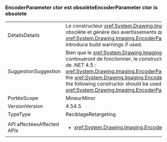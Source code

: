 ### <a name="encoderparameter-ctor-is-obsolete"></a><span data-ttu-id="6dad5-101">EncoderParameter ctor est obsolète</span><span class="sxs-lookup"><span data-stu-id="6dad5-101">EncoderParameter ctor is obsolete</span></span>

|   |   |
|---|---|
|<span data-ttu-id="6dad5-102">Détails</span><span class="sxs-lookup"><span data-stu-id="6dad5-102">Details</span></span>|<span data-ttu-id="6dad5-103">Le constructeur <xref:System.Drawing.Imaging.EncoderParameter.%23ctor(System.Drawing.Imaging.Encoder,System.Int32,System.Int32,System.Int32,System.Int32)> est désormais obsolète et génère des avertissements quand il est utilisé.</span><span class="sxs-lookup"><span data-stu-id="6dad5-103">The <xref:System.Drawing.Imaging.EncoderParameter.%23ctor(System.Drawing.Imaging.Encoder,System.Int32,System.Int32,System.Int32,System.Int32)> constructor is obsolete now and will introduce build warnings if used.</span></span>|
|<span data-ttu-id="6dad5-104">Suggestion</span><span class="sxs-lookup"><span data-stu-id="6dad5-104">Suggestion</span></span>|<span data-ttu-id="6dad5-105">Bien que le <xref:System.Drawing.Imaging.EncoderParameter.%23ctor(System.Drawing.Imaging.Encoder,System.Int32,System.Int32,System.Int32,System.Int32)>constructeur continueront de fonctionner, le constructeur suivant doit être utilisé à la place pour éviter l’avertissement de génération obsolète lors de la compilation de nouveau code à l’aide des outils de .NET 4.5 : <xref:System.Drawing.Imaging.EncoderParameter.%23ctor(System.Drawing.Imaging.Encoder,System.Int32,System.Drawing.Imaging.EncoderParameterValueType,System.IntPtr)>.</span><span class="sxs-lookup"><span data-stu-id="6dad5-105">Although the <xref:System.Drawing.Imaging.EncoderParameter.%23ctor(System.Drawing.Imaging.Encoder,System.Int32,System.Int32,System.Int32,System.Int32)>constructor will continue to work, the following constructor should be used instead to avoid the obsolete build warning when re-compiling code with .NET 4.5 tools: <xref:System.Drawing.Imaging.EncoderParameter.%23ctor(System.Drawing.Imaging.Encoder,System.Int32,System.Drawing.Imaging.EncoderParameterValueType,System.IntPtr)>.</span></span>|
|<span data-ttu-id="6dad5-106">Portée</span><span class="sxs-lookup"><span data-stu-id="6dad5-106">Scope</span></span>|<span data-ttu-id="6dad5-107">Mineur</span><span class="sxs-lookup"><span data-stu-id="6dad5-107">Minor</span></span>|
|<span data-ttu-id="6dad5-108">Version</span><span class="sxs-lookup"><span data-stu-id="6dad5-108">Version</span></span>|<span data-ttu-id="6dad5-109">4.5</span><span class="sxs-lookup"><span data-stu-id="6dad5-109">4.5</span></span>|
|<span data-ttu-id="6dad5-110">Type</span><span class="sxs-lookup"><span data-stu-id="6dad5-110">Type</span></span>|<span data-ttu-id="6dad5-111">Reciblage</span><span class="sxs-lookup"><span data-stu-id="6dad5-111">Retargeting</span></span>|
|<span data-ttu-id="6dad5-112">API affectées</span><span class="sxs-lookup"><span data-stu-id="6dad5-112">Affected APIs</span></span>|<ul><li><xref:System.Drawing.Imaging.EncoderParameter.%23ctor(System.Drawing.Imaging.Encoder,System.Int32,System.Int32,System.Int32,System.Int32)?displayProperty=nameWithType></li></ul>|

